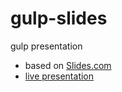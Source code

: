 # gulp-slides
gulp presentation 

* based on [Slides.com](http://slides.com/)
* [live presentation](https://rawgit.com/LordPisty/gulp-slides/master/slides-gulp-accuity.html)
